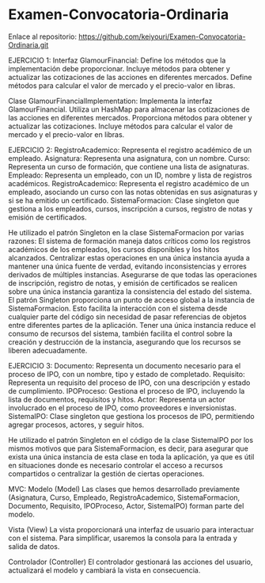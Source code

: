 # Examen-Convocatoria-Ordinaria

Enlace al repositorio: https://github.com/keiyouri/Examen-Convocatoria-Ordinaria.git

EJERCICIO 1:
Interfaz GlamourFinancial:
Define los métodos que la implementación debe proporcionar.
Incluye métodos para obtener y actualizar las cotizaciones de las acciones en diferentes mercados.
Define métodos para calcular el valor de mercado y el precio-valor en libras.

Clase GlamourFinancialImplementation:
Implementa la interfaz GlamourFinancial.
Utiliza un HashMap para almacenar las cotizaciones de las acciones en diferentes mercados.
Proporciona métodos para obtener y actualizar las cotizaciones.
Incluye métodos para calcular el valor de mercado y el precio-valor en libras.


EJERCICIO 2:
RegistroAcademico: Representa el registro académico de un empleado.
Asignatura: Representa una asignatura, con un nombre.
Curso: Representa un curso de formación, que contiene una lista de asignaturas.
Empleado: Representa un empleado, con un ID, nombre y lista de registros académicos.
RegistroAcademico: Representa el registro académico de un empleado, asociando un curso con las notas obtenidas en sus asignaturas y si se ha emitido un certificado.
SistemaFormacion: Clase singleton que gestiona a los empleados, cursos, inscripción a cursos, registro de notas y emisión de certificados.

He utilizado el patrón Singleton en la clase SistemaFormacion por varias razones: El sistema de formación maneja datos críticos como los registros académicos de los empleados, los cursos disponibles y los hitos alcanzados. Centralizar estas operaciones en una única instancia ayuda a mantener una única fuente de verdad, evitando inconsistencias y errores derivados de múltiples instancias. Asegurarse de que todas las operaciones de inscripción, registro de notas, y emisión de certificados se realicen sobre una única instancia garantiza la consistencia del estado del sistema. El patrón Singleton proporciona un punto de acceso global a la instancia de SistemaFormacion. Esto facilita la interacción con el sistema desde cualquier parte del código sin necesidad de pasar referencias de objetos entre diferentes partes de la aplicación.
Tener una única instancia reduce el consumo de recursos del sistema, también facilita el control sobre la creación y destrucción de la instancia, asegurando que los recursos se liberen adecuadamente.


EJERCICIO 3:
Documento: Representa un documento necesario para el proceso de IPO, con un nombre, tipo y estado de completado.
Requisito: Representa un requisito del proceso de IPO, con una descripción y estado de cumplimiento.
IPOProceso: Gestiona el proceso de IPO, incluyendo la lista de documentos, requisitos y hitos.
Actor: Representa un actor involucrado en el proceso de IPO, como proveedores e inversionistas.
SistemaIPO: Clase singleton que gestiona los procesos de IPO, permitiendo agregar procesos, actores, y seguir hitos.

He utilizado el patrón Singleton en el código de la clase SistemaIPO por los mismos motivos que para SistemaFormacion, es decir, para asegurar que exista una única instancia de esta clase en toda la aplicación, ya que es útil en situaciones donde es necesario controlar el acceso a recursos compartidos o centralizar la gestión de ciertas operaciones.


MVC: 
Modelo (Model)
Las clases que hemos desarrollado previamente (Asignatura, Curso, Empleado, RegistroAcademico, SistemaFormacion, Documento, Requisito, IPOProceso, Actor, SistemaIPO) forman parte del modelo.

Vista (View)
La vista proporcionará una interfaz de usuario para interactuar con el sistema. Para simplificar, usaremos la consola para la entrada y salida de datos.

Controlador (Controller)
El controlador gestionará las acciones del usuario, actualizará el modelo y cambiará la vista en consecuencia.
